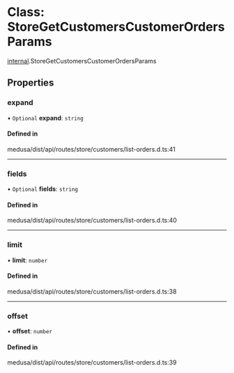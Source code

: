 # Class: StoreGetCustomersCustomerOrdersParams

[internal](../modules/internal-32.md).StoreGetCustomersCustomerOrdersParams

## Properties

### expand

• `Optional` **expand**: `string`

#### Defined in

medusa/dist/api/routes/store/customers/list-orders.d.ts:41

___

### fields

• `Optional` **fields**: `string`

#### Defined in

medusa/dist/api/routes/store/customers/list-orders.d.ts:40

___

### limit

• **limit**: `number`

#### Defined in

medusa/dist/api/routes/store/customers/list-orders.d.ts:38

___

### offset

• **offset**: `number`

#### Defined in

medusa/dist/api/routes/store/customers/list-orders.d.ts:39
